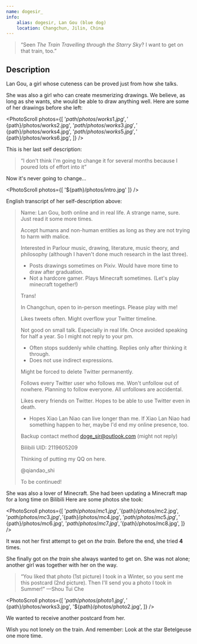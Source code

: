 ```yaml
---
name: dogesir_
info:
    alias: dogesir, Lan Gou (blue dog)
    location: Changchun, Jilin, China
---
```


> “Seen *The Train Travelling through the Starry Sky*? I want to get on that train, too.”

## Description

Lan Gou, a girl whose cuteness can be proved just from how she talks.

She was also a girl who can create mesmerizing drawings.
We believe, as long as she wants, she would be able to draw anything well.
Here are some of her drawings before she left:

<PhotoScroll photos={[
    '${path}/photos/works1.jpg',
    '${path}/photos/works2.jpg',
    '${path}/photos/works3.jpg',
    '${path}/photos/works4.jpg',
    '${path}/photos/works5.jpg',
    '${path}/photos/works6.jpg',
]} />

This is her last self description:

> “I don't think I'm going to change it for several months because I poured lots of effort into it”

Now it's never going to change…

<PhotoScroll photos={[ '${path}/photos/intro.jpg' ]} />

English transcript of her self-description above:

> Name: Lan Gou, both online and in real life.
> A strange name, sure. Just read it some more times.
>
> Accept humans and non-human entities as long as they are not trying to harm with malice.
>
> Interested in Parlour music, drawing, literature, music theory, and philosophy (although I haven't done much research in the last three).
>   * Posts drawings sometimes on Pixiv. Would have more time to draw after graduation.
>   * Not a hardcore gamer. Plays Minecraft sometimes. (Let's play minecraft together!)
>
> Trans!
>
> In Changchun, open to in-person meetings.
> Please play with me!
>
> Likes tweets often. Might overflow your Twitter timeline.
>
> Not good on small talk. Especially in real life.
> Once avoided speaking for half a year.
> So I might not reply to your pm.
>   * Often stops suddenly while chatting. Replies only after thinking it through.
>   * Does not use indirect expressions.
>
> Might be forced to delete Twitter permanently.
>
> Follows every Twitter user who follows me. Won't unfollow out of nowhere.
> Planning to follow everyone. All unfollows are accidental.
>
> Likes every friends on Twitter. Hopes to be able to use Twitter even in death.
>   * Hopes Xiao Lan Niao can live longer than me. If Xiao Lan Niao had something happen to her, maybe I'd end my online presence, too.
>
> Backup contact method doge_sir@outlook.com (might not reply)
> 
> Bilibili UID: 2119605209
>
> Thinking of putting my QQ on here.
>
> @qiandao_shi
>
> To be continued!

She was also a lover of Minecraft.
She had been updating a Minecraft map for a long time on Bilibili
Here are some photos she took:

<PhotoScroll photos={[ '${path}/photos/mc1.jpg', '${path}/photos/mc2.jpg', '${path}/photos/mc3.jpg', '${path}/photos/mc4.jpg', '${path}/photos/mc5.jpg', '${path}/photos/mc6.jpg', '${path}/photos/mc7.jpg', '${path}/photos/mc8.jpg', ]} />

It was not her first attempt to get on *the train*.
Before the end, she tried **4** times.

She finally got on *the train* she always wanted to get on.
She was not alone; another girl was together with her on the way.

> “You liked that photo (1st picture) I took in a Winter, so you sent me this postcard (2nd picture). Then I'll send you a photo I took in Summer!” —Shou Tui Che

<PhotoScroll photos={[ '${path}/photos/photo1.jpg', '${path}/photos/works3.jpg', '${path}/photos/photo2.jpg', ]} />

We wanted to receive another postcard from her.

Wish you not lonely on the train. And remember: Look at the star Betelgeuse one more time.

<!--
Comments from the translator:

Please, don&apos;t romantize suicid&#33; I'm begging you&#33;
All of you.
-->
